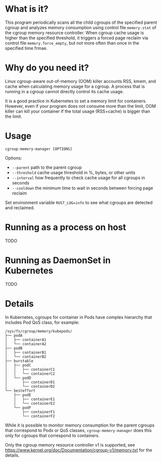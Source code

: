 # What is it?

This program periodically scans all the child cgroups of the specified parent cgroup and analyzes
memory consumption using control file `memory.stat` of the cgroup memory resource controller.
When cgroup cache usage is higher than the specified threshold, it triggers a forced page reclaim
via control file `memory.force_empty`, but not more often than once in the specified time frmae.

# Why do you need it?

Linux cgroup-aware out-of-memory (OOM) killer accounts RSS, kmem, and cache when calculating memory usage for a cgroup.
A process that is running in a cgroup cannot directly control its cache usage.

It is a good practice in Kubernetes to set a memory limit for containers.
However, even if your program does not consume more than the limit, OOM killer can kill your
container if the total usage (RSS+cache) is bigger than the limit. 

# Usage

`cgroup-memory-manager [OPTIONS]`

Options:
- `--parent` path to the parent cgroup
- `--threshold` cache usage threshold in %, bytes, or other units
- `--interval` how frequently to check cache usage for all cgroups in seconds
- `--cooldown` the minimum time to wait in seconds between forcing page reclaim

Set environment variable `RUST_LOG=info` to see what cgroups are detected and reclaimed.

# Running as a process on host

TODO

# Running as DaemonSet in Kubernetes

TODO

# Details

In Kubernetes, cgroups for container in Pods have complex hierarchy that includes Pod QoS class, for
example:

```
/sys/fs/cgroup/memory/kubepods/
├── podA
│   ├── containerA1
│   └── containerA2
├── podB
│   ├── containerB1
│   └── containerB2
├── burstable
│   ├── podC
│   │   ├── containerC1
│   │   └── containerC2
│   └── podD
│       ├── containerD1
│       └── containerD2
└── besteffort
    ├── podE
    │   ├── containerE1
    │   └── containerE2
    └── podF
        ├── containerF1
        └── containerF2
```

While it is possible to monitor memory consumption for the parent cgroups that correspond to Pods or
QoS classes, `cgroup-memory-manager` does this only for cgroups that correspond to containers.

Only the cgroup memory resource controller v1 is supported, see
https://www.kernel.org/doc/Documentation/cgroup-v1/memory.txt for the details.
